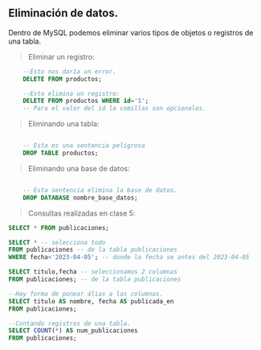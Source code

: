 ## Eliminación de datos.

Dentro de MySQL podemos eliminar varios tipos de objetos o registros de una tabla.

> Eliminar un registro:
```SQL
    --Esto nos daría un error.
    DELETE FROM productos; 

    --Esto elimina un registro:
    DELETE FROM productos WHERE id='1';
    -- Para el valor del id la comillas son opcionales.

```

> Eliminando una tabla:
```SQL

    -- Esta es una sentencia peligrosa
    DROP TABLE productos;

```

> Eliminando una base de datos:
```SQL

    -- Esta sentencia elimina la base de datos.
    DROP DATABASE nombre_base_datos;

```

> Consultas realizadas en clase 5:
```sql
SELECT * FROM publicaciones;

SELECT * -- selecciona todo
FROM publicaciones -- de la tabla publicaciones
WHERE fecha<'2023-04-05'; -- donde la fecha se antes del 2023-04-05

SELECT titulo,fecha -- seleccionamos 2 columnas
FROM publicaciones; -- de la tabla publicaciones

--Hay forma de ponear álias a las columnas.
SELECT titulo AS nombre, fecha AS publicada_en
FROM publicaciones;

--Contando registros de una tabla.
SELECT COUNT(*) AS num_publicaciones
FROM publicaciones;







```